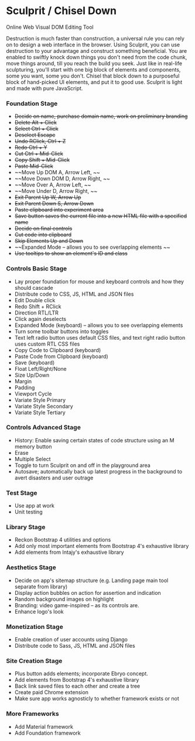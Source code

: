 # Sculprit / Chisel Down
Online Web Visual DOM Editing Tool
  
Destruction is much faster than construction, a universal rule you can rely on to design a web interface in the browser. Using Sculprit, you can use destruction to your advantage and construct something beneficial. You are enabled to swiftly knock down things you don't need from the code chunk, move things around, till you reach the build you seek. Just like in real-life sculpturing, you'll start with one big block of elements and components, some you want, some you don't. Chisel that block down to a purposeful block of hand-picked UI elements, and put it to good use. Sculprit is light and made with pure JavaScript.
 
### Foundation Stage
  - ~~Decide on name, purchase domain name, work on preliminary branding~~
  - ~~Delete            Alt + Click~~
  - ~~Select            Ctrl + Click~~
  - ~~Deselect          Escape~~
  - ~~Undo              RClick,         Ctrl + Z~~
  - ~~Redo              Ctrl + Y~~
  - ~~Cut               Ctrl + Mid-Click~~
  - ~~Copy              Shift + Mid-Click~~
  - ~~Paste             Mid-Click~~
  - ~~Move Up DOM       A, Arrow Left, ~~
  - ~~Move Down DOM     D, Arrow Right, ~~
  - ~~Move Over         A, Arrow Left, ~~
  - ~~Move Under        D, Arrow Right, ~~
  - ~~Exit Parent Up    W, Arrow Up~~
  - ~~Exit Parent Down  S, Arrow Down~~
  - ~~Paste clipboard into experiment area~~
  - ~~Save button saves the current file into a new HTML file with a specified name~~
  - ~~Decide on final controls~~
  - ~~Cut code into clipboard~~
  - ~~Skip Elements Up and Down~~
  - ~~Expanded Mode – allows you to see overlapping elements ~~
  - ~~Use tooltips to show an element's ID and class~~

### Controls Basic Stage
  - Lay proper foundation for mouse and keyboard controls and how they should cascade
  - Distribute code to CSS, JS, HTML and JSON files
  - Edit              Double click
  - Redo              Shift + RClick
  - Direction RTL/LTR
  - Click again deselects
  - Expanded Mode (keyboard) – allows you to see overlapping elements 
  - Turn some toolbar buttons into toggles
  - Text left radio button uses default CSS files, and text right radio button uses custom RTL CSS files
  - Copy Code to Clipboard (keyboard)
  - Paste Code from Clipboard (keyboard)
  - Save (keyboard)
  - Float Left/Right/None
  - Size Up/Down
  - Margin
  - Padding
  - Viewport Cycle
  - Variate Style Primary 
  - Variate Style Secondary 
  - Variate Style Tertiary 

### Controls Advanced Stage
  - History: Enable saving certain states of code structure using an M memory button
  - Erase
  - Multiple Select
  - Toggle to turn Sculprit on and off in the playground area
  - Autosave; automatically back up latest progress in the background to avert disasters and user outrage

### Test Stage
  - Use app at work
  - Unit testing

### Library Stage
  - Reckon Bootstrap 4 utilities and options
  - Add only most important elements from Bootstrap 4's exhaustive library
  - Add elements from Intajy's exhaustive library  

### Aesthetics Stage
  - Decide on app's sitemap structure (e.g. Landing page main tool separate from library)
  - Display action bubbles on action for assertion and indication
  - Random background images on highlight
  - Branding: video game-inspired – as its controls are.
  - Enhance logo's look

### Monetization Stage
  - Enable creation of user accounts using Django
  - Distribute code to Sass, JS, HTML and JSON files

### Site Creation Stage
  - Plus button adds elements; incorporate Ebryo concept.
  - Add elements from Bootstrap 4's exhaustive library
  - Back link saved files to each other and create a tree
  - Create paid Chrome extension 
  - Make sure app works agnosticly to whether framework exists or not

### More Frameworks
  - Add Material framework
  - Add Foundation framework
